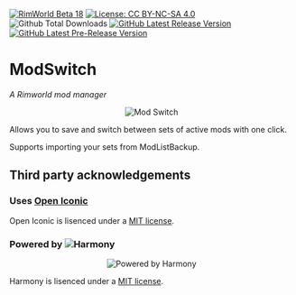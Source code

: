 [![RimWorld Beta 18](https://img.shields.io/badge/RimWorld-Beta%2018-green.svg?style=popout-square)](http://rimworldgame.com/) 
[![License: CC BY-NC-SA 4.0](https://img.shields.io/badge/License-CC%20BY--NC--SA%204.0-lightgrey.svg?style=popout-square)](https://creativecommons.org/licenses/by-nc-sa/4.0/) ![Github Total Downloads](https://img.shields.io/github/downloads-pre/doctorvangogh/modswitch/total.svg?style=popout-square)  [![GitHub Latest Release Version](https://img.shields.io/github/release/doctorvangogh/modswitch.svg?style=popout-square)](../../releases/latest) [![GitHub Latest Pre-Release Version](https://img.shields.io/github/release/doctorvangogh/modswitch/all.svg?style=popout-square)](../../releases)


# ModSwitch

_A Rimworld mod manager_

<p align="center"><img alt="Mod Switch" src="https://raw.githubusercontent.com/DoctorVanGogh/ModSwitch/master/About/preview.png" /></p>

Allows you to save and switch between sets of active mods with one click.

Supports importing your sets from ModListBackup.

## Third party acknowledgements

### Uses [Open Iconic](http://www.useiconic.com/open)

Open Iconic is lisenced under a [MIT license](http://opensource.org/licenses/MIT).

### Powered by ![Harmony](https://github.com/pardeike/Harmony)

<p align="center">
<img alt="Powered by Harmony" src="https://raw.githubusercontent.com/pardeike/Harmony/master/HarmonyLogo.png" />
</p>

Harmony is lisenced under a [MIT license](https://raw.githubusercontent.com/pardeike/Harmony/master/LICENSE).
